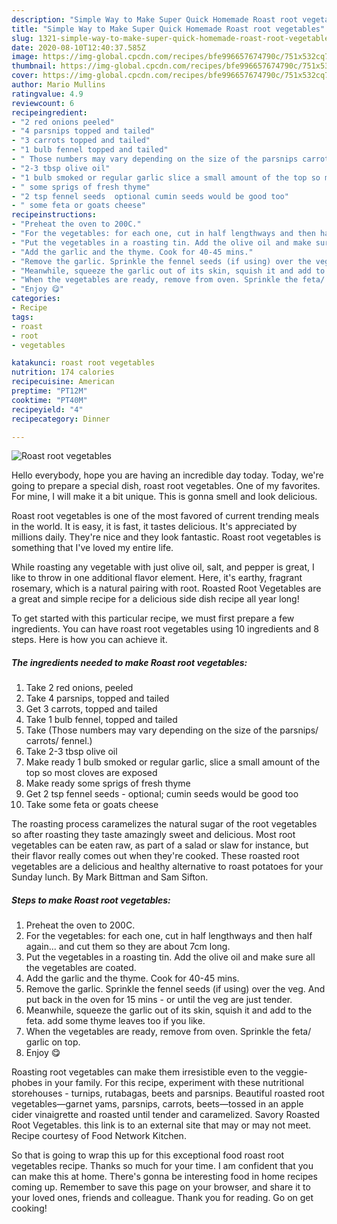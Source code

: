 ```yaml
---
description: "Simple Way to Make Super Quick Homemade Roast root vegetables"
title: "Simple Way to Make Super Quick Homemade Roast root vegetables"
slug: 1321-simple-way-to-make-super-quick-homemade-roast-root-vegetables
date: 2020-08-10T12:40:37.585Z
image: https://img-global.cpcdn.com/recipes/bfe996657674790c/751x532cq70/roast-root-vegetables-recipe-main-photo.jpg
thumbnail: https://img-global.cpcdn.com/recipes/bfe996657674790c/751x532cq70/roast-root-vegetables-recipe-main-photo.jpg
cover: https://img-global.cpcdn.com/recipes/bfe996657674790c/751x532cq70/roast-root-vegetables-recipe-main-photo.jpg
author: Mario Mullins
ratingvalue: 4.9
reviewcount: 6
recipeingredient:
- "2 red onions peeled"
- "4 parsnips topped and tailed"
- "3 carrots topped and tailed"
- "1 bulb fennel topped and tailed"
- " Those numbers may vary depending on the size of the parsnips carrots fennel"
- "2-3 tbsp olive oil"
- "1 bulb smoked or regular garlic slice a small amount of the top so most cloves are exposed"
- " some sprigs of fresh thyme"
- "2 tsp fennel seeds  optional cumin seeds would be good too"
- " some feta or goats cheese"
recipeinstructions:
- "Preheat the oven to 200C."
- "For the vegetables: for each one, cut in half lengthways and then half again... and cut them so they are about 7cm long."
- "Put the vegetables in a roasting tin. Add the olive oil and make sure all the vegetables are coated."
- "Add the garlic and the thyme. Cook for 40-45 mins."
- "Remove the garlic. Sprinkle the fennel seeds (if using) over the veg. And put back in the oven for 15 mins - or until the veg are just tender."
- "Meanwhile, squeeze the garlic out of its skin, squish it and add to the feta. add some thyme leaves too if you like."
- "When the vegetables are ready, remove from oven. Sprinkle the feta/ garlic on top."
- "Enjoy 😋"
categories:
- Recipe
tags:
- roast
- root
- vegetables

katakunci: roast root vegetables 
nutrition: 174 calories
recipecuisine: American
preptime: "PT12M"
cooktime: "PT40M"
recipeyield: "4"
recipecategory: Dinner

---
```



![Roast root vegetables](https://img-global.cpcdn.com/recipes/bfe996657674790c/751x532cq70/roast-root-vegetables-recipe-main-photo.jpg)

Hello everybody, hope you are having an incredible day today. Today, we're going to prepare a special dish, roast root vegetables. One of my favorites. For mine, I will make it a bit unique. This is gonna smell and look delicious.

Roast root vegetables is one of the most favored of current trending meals in the world. It is easy, it is fast, it tastes delicious. It's appreciated by millions daily. They're nice and they look fantastic. Roast root vegetables is something that I've loved my entire life.

While roasting any vegetable with just olive oil, salt, and pepper is great, I like to throw in one additional flavor element. Here, it&#39;s earthy, fragrant rosemary, which is a natural pairing with root. Roasted Root Vegetables are a great and simple recipe for a delicious side dish recipe all year long!


To get started with this particular recipe, we must first prepare a few ingredients. You can have roast root vegetables using 10 ingredients and 8 steps. Here is how you can achieve it.

<!--inarticleads1-->

##### The ingredients needed to make Roast root vegetables:

1. Take 2 red onions, peeled
1. Take 4 parsnips, topped and tailed
1. Get 3 carrots, topped and tailed
1. Take 1 bulb fennel, topped and tailed
1. Take  (Those numbers may vary depending on the size of the parsnips/ carrots/ fennel.)
1. Take 2-3 tbsp olive oil
1. Make ready 1 bulb smoked or regular garlic, slice a small amount of the top so most cloves are exposed
1. Make ready  some sprigs of fresh thyme
1. Get 2 tsp fennel seeds - optional; cumin seeds would be good too
1. Take  some feta or goats cheese


The roasting process caramelizes the natural sugar of the root vegetables so after roasting they taste amazingly sweet and delicious. Most root vegetables can be eaten raw, as part of a salad or slaw for instance, but their flavor really comes out when they&#39;re cooked. These roasted root vegetables are a delicious and healthy alternative to roast potatoes for your Sunday lunch. By Mark Bittman and Sam Sifton. 

<!--inarticleads2-->

##### Steps to make Roast root vegetables:

1. Preheat the oven to 200C.
1. For the vegetables: for each one, cut in half lengthways and then half again... and cut them so they are about 7cm long.
1. Put the vegetables in a roasting tin. Add the olive oil and make sure all the vegetables are coated.
1. Add the garlic and the thyme. Cook for 40-45 mins.
1. Remove the garlic. Sprinkle the fennel seeds (if using) over the veg. And put back in the oven for 15 mins - or until the veg are just tender.
1. Meanwhile, squeeze the garlic out of its skin, squish it and add to the feta. add some thyme leaves too if you like.
1. When the vegetables are ready, remove from oven. Sprinkle the feta/ garlic on top.
1. Enjoy 😋


Roasting root vegetables can make them irresistible even to the veggie-phobes in your family. For this recipe, experiment with these nutritional storehouses - turnips, rutabagas, beets and parsnips. Beautiful roasted root vegetables—garnet yams, parsnips, carrots, beets—tossed in an apple cider vinaigrette and roasted until tender and caramelized. Savory Roasted Root Vegetables. this link is to an external site that may or may not meet. Recipe courtesy of Food Network Kitchen. 

So that is going to wrap this up for this exceptional food roast root vegetables recipe. Thanks so much for your time. I am confident that you can make this at home. There's gonna be interesting food in home recipes coming up. Remember to save this page on your browser, and share it to your loved ones, friends and colleague. Thank you for reading. Go on get cooking!
